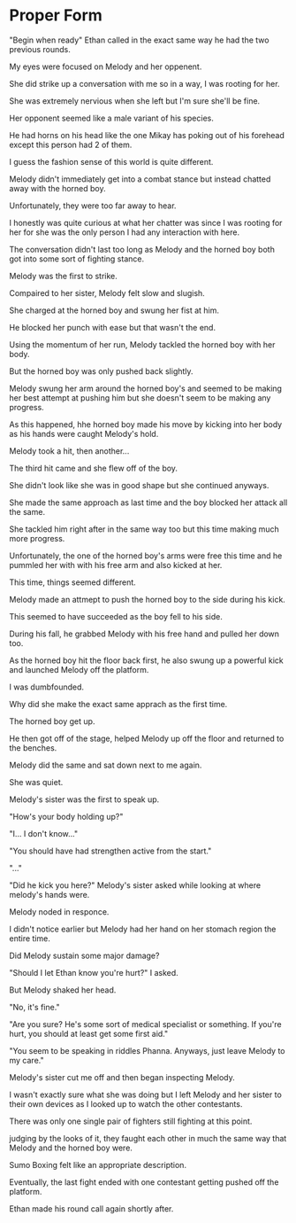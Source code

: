 # Proper Form

"Begin when ready" Ethan called in the exact same way he had the two previous rounds.

My eyes were focused on Melody and her oppenent. 

She did strike up a conversation with me so in a way, I was rooting for her.

She was extremely nervious when she left but I'm sure she'll be fine.

Her opponent seemed like a male variant of his species. 

He had horns on his head like the one Mikay has poking out of his forehead except this person had 2 of them.

I guess the fashion sense of this world is quite different.

Melody didn't immediately get into a combat stance but instead chatted away with the horned boy.

Unfortunately, they were too far away to hear. 

I honestly was quite curious at what her chatter was since I was rooting for her for she was the only person I had any interaction with here.

The conversation didn't last too long as Melody and the horned boy both got into some sort of fighting stance.

Melody was the first to strike. 

Compaired to her sister, Melody felt slow and slugish.

She charged at the horned boy and swung her fist at him.

He blocked her punch with ease but that wasn't the end.

Using the momentum of her run, Melody tackled the horned boy with her body.

But the horned boy was only pushed back slightly. 

Melody swung her arm around the horned boy's and seemed to be making her best attempt at pushing him but she doesn't seem to be making any progress.

As this happened, hhe horned boy made his move by kicking into her body as his hands were caught Melody's hold.

Melody took a hit, then another...

The third hit came and she flew off of the boy.

She didn't look like she was in good shape but she continued anyways.

She made the same approach as last time and the boy blocked her attack all the same.

She tackled him right after in the same way too but this time making much more progress.

Unfortunately, the one of the horned boy's arms were free this time and he pummled her with with his free arm and also kicked at her.

This time, things seemed different.

Melody made an attmept to push the horned boy to the side during his kick.

This seemed to have succeeded as the boy fell to his side.

During his fall, he grabbed Melody with his free hand and pulled her down too.

As the horned boy hit the floor back first, he also swung up a powerful kick and launched Melody off the platform.

I was dumbfounded.

Why did she make the exact same apprach as the first time.

The horned boy get up.

He then got off of the stage, helped Melody up off the floor and returned to the benches.

Melody did the same and sat down next to me again. 

She was quiet.

Melody's sister was the first to speak up.

"How's your body holding up?"

"I... I don't know..."

"You should have had strengthen active from the start."

"..."

"Did he kick you here?" Melody's sister asked while looking at where melody's hands were.

Melody noded in responce.

I didn't notice earlier but Melody had her hand on her stomach region the entire time.

Did Melody sustain some major damage?

"Should I let Ethan know you're hurt?" I asked.

But Melody shaked her head.

"No, it's fine."

"Are you sure? He's some sort of medical specialist or something. If you're hurt, you should at least get some first aid."

"You seem to be speaking in riddles Phanna. Anyways, just leave Melody to my care." 

Melody's sister cut me off and then began inspecting Melody. 

I wasn't exactly sure what she was doing but I left Melody and her sister to their own devices as I looked up to watch the other contestants.

There was only one single pair of fighters still fighting at this point. 

judging by the looks of it, they faught each other in much the same way that Melody and the horned boy were.

Sumo Boxing felt like an appropriate description. 

Eventually, the last fight ended with one contestant getting pushed off the platform.

Ethan made his round call again shortly after.
